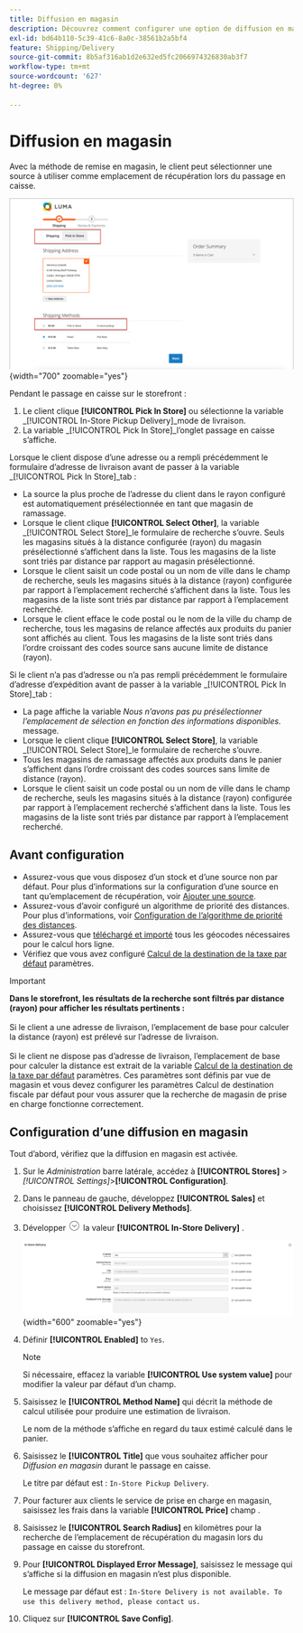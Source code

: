 ```yaml
---
title: Diffusion en magasin
description: Découvrez comment configurer une option de diffusion en magasin pour votre magasin.
exl-id: bd64b110-5c39-41c6-8a0c-38561b2a5bf4
feature: Shipping/Delivery
source-git-commit: 8b5af316ab1d2e632ed5fc2066974326830ab3f7
workflow-type: tm+mt
source-wordcount: '627'
ht-degree: 0%

---
```


# Diffusion en magasin

Avec la méthode de remise en magasin, le client peut sélectionner une source à utiliser comme emplacement de récupération lors du passage en caisse.

![Méthode de remise en magasin lors du passage en caisse](./assets/luma-in-store-example.png){width="700" zoomable="yes"}

Pendant le passage en caisse sur le storefront :

1. Le client clique **[!UICONTROL Pick In Store]** ou sélectionne la variable _[!UICONTROL In-Store Pickup Delivery]_mode de livraison.
1. La variable _[!UICONTROL Pick In Store]_l’onglet passage en caisse s’affiche.

Lorsque le client dispose d’une adresse ou a rempli précédemment le formulaire d’adresse de livraison avant de passer à la variable _[!UICONTROL Pick In Store]_tab :

- La source la plus proche de l’adresse du client dans le rayon configuré est automatiquement présélectionnée en tant que magasin de ramassage.
- Lorsque le client clique **[!UICONTROL Select Other]**, la variable _[!UICONTROL Select Store]_le formulaire de recherche s’ouvre. Seuls les magasins situés à la distance configurée (rayon) du magasin présélectionné s’affichent dans la liste. Tous les magasins de la liste sont triés par distance par rapport au magasin présélectionné.
- Lorsque le client saisit un code postal ou un nom de ville dans le champ de recherche, seuls les magasins situés à la distance (rayon) configurée par rapport à l’emplacement recherché s’affichent dans la liste. Tous les magasins de la liste sont triés par distance par rapport à l’emplacement recherché.
- Lorsque le client efface le code postal ou le nom de la ville du champ de recherche, tous les magasins de relance affectés aux produits du panier sont affichés au client. Tous les magasins de la liste sont triés dans l’ordre croissant des codes source sans aucune limite de distance (rayon).

Si le client n’a pas d’adresse ou n’a pas rempli précédemment le formulaire d’adresse d’expédition avant de passer à la variable _[!UICONTROL Pick In Store]_tab :

- La page affiche la variable _Nous n’avons pas pu présélectionner l’emplacement de sélection en fonction des informations disponibles._ message.
- Lorsque le client clique **[!UICONTROL Select Store]**, la variable _[!UICONTROL Select Store]_le formulaire de recherche s’ouvre.
- Tous les magasins de ramassage affectés aux produits dans le panier s’affichent dans l’ordre croissant des codes sources sans limite de distance (rayon).
- Lorsque le client saisit un code postal ou un nom de ville dans le champ de recherche, seuls les magasins situés à la distance (rayon) configurée par rapport à l’emplacement recherché s’affichent dans la liste. Tous les magasins de la liste sont triés par distance par rapport à l’emplacement recherché.

## Avant configuration

- Assurez-vous que vous disposez d’un stock et d’une source non par défaut. Pour plus d’informations sur la configuration d’une source en tant qu’emplacement de récupération, voir [Ajouter une source](../inventory-management/sources-add.md).
- Assurez-vous d’avoir configuré un algorithme de priorité des distances. Pour plus d’informations, voir [Configuration de l’algorithme de priorité des distances](../inventory-management/distance-priority-algorithm.md).
- Assurez-vous que [téléchargé et importé](../inventory-management/cli.md#import-geocodes) tous les géocodes nécessaires pour le calcul hors ligne.
- Vérifiez que vous avez configuré [Calcul de la destination de la taxe par défaut](../configuration-reference/sales/tax.md#default-tax-destination-calculation) paramètres.

>[!IMPORTANT]
>
>**Dans le storefront, les résultats de la recherche sont filtrés par distance (rayon) pour afficher les résultats pertinents :**<br><br>
>Si le client a une adresse de livraison, l’emplacement de base pour calculer la distance (rayon) est prélevé sur l’adresse de livraison.<br><br>
>Si le client ne dispose pas d’adresse de livraison, l’emplacement de base pour calculer la distance est extrait de la variable [Calcul de la destination de la taxe par défaut](../configuration-reference/sales/tax.md#default-tax-destination-calculation) paramètres. Ces paramètres sont définis par vue de magasin et vous devez configurer les paramètres Calcul de destination fiscale par défaut pour vous assurer que la recherche de magasin de prise en charge fonctionne correctement.

## Configuration d’une diffusion en magasin

Tout d’abord, vérifiez que la diffusion en magasin est activée.

1. Sur le _Administration_ barre latérale, accédez à **[!UICONTROL Stores]** > _[!UICONTROL Settings]_>**[!UICONTROL Configuration]**.

1. Dans le panneau de gauche, développez **[!UICONTROL Sales]** et choisissez **[!UICONTROL Delivery Methods]**.

1. Développer ![Sélecteur d’extension](../assets/icon-display-expand.png) la valeur **[!UICONTROL In-Store Delivery]** .

   ![Diffusion en magasin](../configuration-reference/sales/assets/delivery-methods-in-store-delivery.png){width="600" zoomable="yes"}

1. Définir **[!UICONTROL Enabled]** to `Yes`.

   >[!NOTE]
   >
   >Si nécessaire, effacez la variable **[!UICONTROL Use system value]** pour modifier la valeur par défaut d’un champ.

1. Saisissez le **[!UICONTROL Method Name]** qui décrit la méthode de calcul utilisée pour produire une estimation de livraison.

   Le nom de la méthode s’affiche en regard du taux estimé calculé dans le panier.

1. Saisissez le **[!UICONTROL Title]** que vous souhaitez afficher pour _Diffusion en magasin_ durant le passage en caisse.

   Le titre par défaut est : `In-Store Pickup Delivery`.

1. Pour facturer aux clients le service de prise en charge en magasin, saisissez les frais dans la variable **[!UICONTROL Price]** champ .

1. Saisissez le **[!UICONTROL Search Radius]** en kilomètres pour la recherche de l’emplacement de récupération du magasin lors du passage en caisse du storefront.

1. Pour **[!UICONTROL Displayed Error Message]**, saisissez le message qui s’affiche si la diffusion en magasin n’est plus disponible.

   Le message par défaut est : `In-Store Delivery is not available. To use this delivery method, please contact us.`

1. Cliquez sur **[!UICONTROL Save Config]**.
